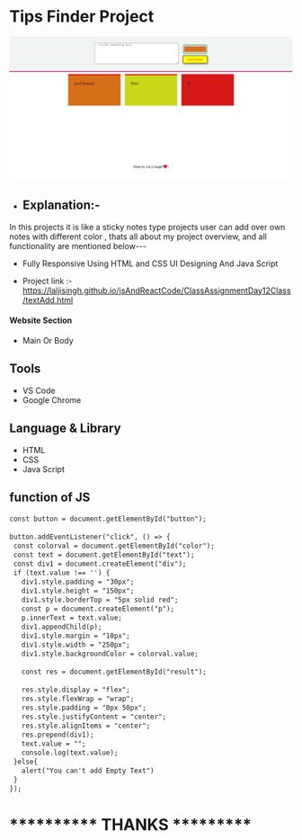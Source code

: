 # Tips Finder Project 
 ![App Screenshot](https://github.com/laljisingh/jsAndReactCode/blob/main/ClassAssignmentDay12Class/Capture.JPG?raw=true)
      
- ## Explanation:-  
In this projects it is like a sticky notes type projects user can add over own notes with different color , thats all about my project overview, and all functionality are mentioned below--- 

- Fully Responsive Using HTML and CSS UI Designing
And Java Script



- Project link :-  https://laljisingh.github.io/jsAndReactCode/ClassAssignmentDay12Class/textAdd.html


#### Website Section
* Main Or Body
## Tools
- VS Code
- Google Chrome
## Language & Library
- HTML
- CSS
- Java Script
## function of JS
 ```
const button = document.getElementById("button");

button.addEventListener("click", () => {
  const colorval = document.getElementById("color");
  const text = document.getElementById("text");
  const div1 = document.createElement("div");
  if (text.value !== '') {
    div1.style.padding = "30px";
    div1.style.height = "150px";
    div1.style.borderTop = "5px solid red";
    const p = document.createElement("p");
    p.innerText = text.value;
    div1.appendChild(p);
    div1.style.margin = "10px";
    div1.style.width = "250px";
    div1.style.backgroundColor = colorval.value;

    const res = document.getElementById("result");

    res.style.display = "flex";
    res.style.flexWrap = "wrap";
    res.style.padding = "0px 50px";
    res.style.justifyContent = "center";
    res.style.alignItems = "center";
    res.prepend(div1);
    text.value = "";
    console.log(text.value);
  }else{
    alert("You can't add Empty Text")
  }
});

```



# ********** **THANKS** *********